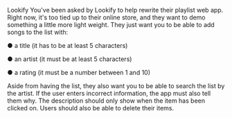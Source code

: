 Lookify
You've been asked by Lookify to help rewrite their playlist web app. Right now, it's too tied up to their online store, and they want to demo something a little more light weight. They just want you to be able to add songs to the list with:

● a title (it has to be at least 5 characters)

● an artist (it must be at least 5 characters)

● a rating (it must be a number between 1 and 10)

Aside from having the list, they also want you to be able to search the list by the artist. If the user enters incorrect information, the app must also tell them why. The description should only show when the item has been clicked on. Users should also be able to delete their items.